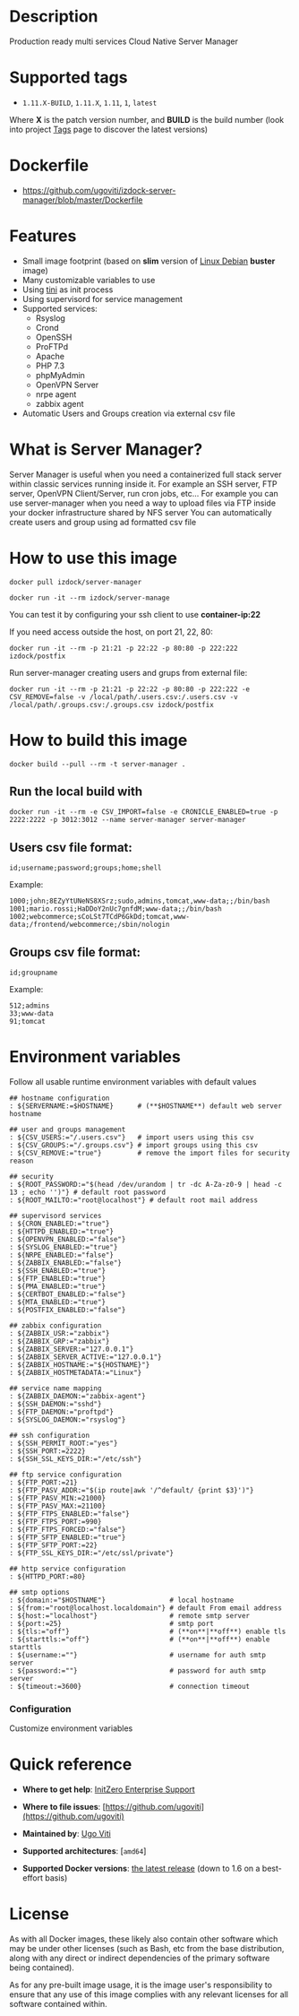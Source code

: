 # Description
Production ready multi services Cloud Native Server Manager

# Supported tags
-	`1.11.X-BUILD`, `1.11.X`, `1.11`, `1`, `latest`

Where **X** is the patch version number, and **BUILD** is the build number (look into project [Tags](/repository/docker/izdock/server-manager/tags/) page to discover the latest versions)

# Dockerfile
- https://github.com/ugoviti/izdock-server-manager/blob/master/Dockerfile

# Features
- Small image footprint (based on **slim** version of [Linux Debian](/_/debian/) **buster** image)
- Many customizable variables to use
- Using [tini](https://github.com/krallin/tini) as init process
- Using supervisord for service management
- Supported services:
  - Rsyslog
  - Crond
  - OpenSSH
  - ProFTPd
  - Apache
  - PHP 7.3
  - phpMyAdmin
  - OpenVPN Server
  - nrpe agent
  - zabbix agent
- Automatic Users and Groups creation via external csv file

# What is Server Manager?
Server Manager is useful when you need a containerized full stack server within classic services running inside it.
For example an SSH server, FTP server, OpenVPN Client/Server, run cron jobs, etc...
For example you can use server-manager when you need a way to upload files via FTP inside your docker infrastructure shared by NFS server
You can automatically create users and group using ad formatted csv file

# How to use this image

```
docker pull izdock/server-manager
```

```
docker run -it --rm izdock/server-manage
```

You can test it by configuring your ssh client to use **container-ip:22**

If you need access outside the host, on port 21, 22, 80:
```
docker run -it --rm -p 21:21 -p 22:22 -p 80:80 -p 222:222 izdock/postfix
```

Run server-manager creating users and grups from external file:

```
docker run -it --rm -p 21:21 -p 22:22 -p 80:80 -p 222:222 -e CSV_REMOVE=false -v /local/path/.users.csv:/.users.csv -v /local/path/.groups.csv:/.groups.csv izdock/postfix
```

# How to build this image

```
docker build --pull --rm -t server-manager .
```

## Run the local build with
```
docker run -it --rm -e CSV_IMPORT=false -e CRONICLE_ENABLED=true -p 2222:2222 -p 3012:3012 --name server-manager server-manager
```

## Users csv file format:

```
id;username;password;groups;home;shell
```

Example:
```
1000;john;8EZyYtUNeNS8XSrz;sudo,admins,tomcat,www-data;;/bin/bash
1001;mario.rossi;HaDDoY2nUc7gnfdM;www-data;;/bin/bash
1002;webcommerce;sCoLSt7TCdP6GkDd;tomcat,www-data;/frontend/webcommerce;/sbin/nologin

```

## Groups csv file format:

```
id;groupname
```

Example:
```
512;admins
33;www-data
91;tomcat
```

# Environment variables

Follow all usable runtime environment variables with default values

```
## hostname configuration
: ${SERVERNAME:=$HOSTNAME}      # (**$HOSTNAME**) default web server hostname

## user and groups management
: ${CSV_USERS:="/.users.csv"}   # import users using this csv
: ${CSV_GROUPS:="/.groups.csv"} # import groups using this csv
: ${CSV_REMOVE:="true"}         # remove the import files for security reason

## security
: ${ROOT_PASSWORD:="$(head /dev/urandom | tr -dc A-Za-z0-9 | head -c 13 ; echo '')"} # default root password
: ${ROOT_MAILTO:="root@localhost"} # default root mail address

## supervisord services
: ${CRON_ENABLED:="true"}
: ${HTTPD_ENABLED:="true"}
: ${OPENVPN_ENABLED:="false"}
: ${SYSLOG_ENABLED:="true"}
: ${NRPE_ENABLED:="false"}
: ${ZABBIX_ENABLED:="false"}
: ${SSH_ENABLED:="true"}
: ${FTP_ENABLED:="true"}
: ${PMA_ENABLED:="true"}
: ${CERTBOT_ENABLED:="false"}
: ${MTA_ENABLED:="true"}
: ${POSTFIX_ENABLED:="false"}

## zabbix configuration
: ${ZABBIX_USR:="zabbix"}
: ${ZABBIX_GRP:="zabbix"}
: ${ZABBIX_SERVER:="127.0.0.1"}
: ${ZABBIX_SERVER_ACTIVE:="127.0.0.1"}
: ${ZABBIX_HOSTNAME:="${HOSTNAME}"}
: ${ZABBIX_HOSTMETADATA:="Linux"}

## service name mapping
: ${ZABBIX_DAEMON:="zabbix-agent"}
: ${SSH_DAEMON:="sshd"}
: ${FTP_DAEMON:="proftpd"}
: ${SYSLOG_DAEMON:="rsyslog"}

## ssh configuration
: ${SSH_PERMIT_ROOT:="yes"}
: ${SSH_PORT:=2222}
: ${SSH_SSL_KEYS_DIR:="/etc/ssh"}

## ftp service configuration
: ${FTP_PORT:=21}
: ${FTP_PASV_ADDR:="$(ip route|awk '/^default/ {print $3}')"}
: ${FTP_PASV_MIN:=21000}
: ${FTP_PASV_MAX:=21100}
: ${FTP_FTPS_ENABLED:="false"}
: ${FTP_FTPS_PORT:=990}
: ${FTP_FTPS_FORCED:="false"}
: ${FTP_SFTP_ENABLED:="true"}
: ${FTP_SFTP_PORT:=22}
: ${FTP_SSL_KEYS_DIR:="/etc/ssl/private"}

## http service configuration
: ${HTTPD_PORT:=80}

## smtp options
: ${domain:="$HOSTNAME"}                # local hostname
: ${from:="root@localhost.localdomain"} # default From email address
: ${host:="localhost"}                  # remote smtp server
: ${port:=25}                           # smtp port
: ${tls:="off"}                         # (**on**|**off**) enable tls
: ${starttls:="off"}                    # (**on**|**off**) enable starttls
: ${username:=""}                       # username for auth smtp server
: ${password:=""}                       # password for auth smtp server
: ${timeout:=3600}                      # connection timeout
```

### Configuration
Customize environment variables


# Quick reference

-	**Where to get help**:
	[InitZero Enterprise Support](https://www.initzero.it/)

-	**Where to file issues**:
	[https://github.com/ugoviti](https://github.com/ugoviti)

-	**Maintained by**:
	[Ugo Viti](https://github.com/ugoviti)

-	**Supported architectures**:
	[`amd64`]

-	**Supported Docker versions**:
	[the latest release](https://github.com/docker/docker-ce/releases/latest) (down to 1.6 on a best-effort basis)

# License

As with all Docker images, these likely also contain other software which may be under other licenses (such as Bash, etc from the base distribution, along with any direct or indirect dependencies of the primary software being contained).

As for any pre-built image usage, it is the image user's responsibility to ensure that any use of this image complies with any relevant licenses for all software contained within.
